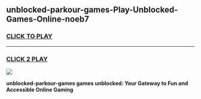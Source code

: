 
## unblocked-parkour-games-Play-Unblocked-Games-Online-noeb7
<h3>
<a href="https://premium76.site?title=unblocked-parkour-games&ref=25A">CLICK TO PLAY</a></h3>
<hr>

<h3>
<a href="https://premium76.site?title=unblocked-parkour-games&ref=25A">CLICK 2 PLAY</a>
  
</h3>

<a href="https://premium76.site?title=unblocked-parkour-games&ref=25A"><img src="https://clearcache.store/games.png"></a>


**unblocked-parkour-games games unblocked: Your Gateway to Fun and Accessible Online Gaming**
